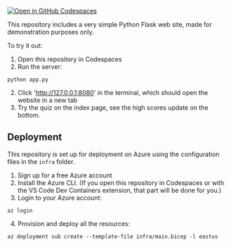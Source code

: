[![Open in GitHub Codespaces](https://github.com/codespaces/badge.svg)](https://github.com/codespaces/new?hide_repo_select=true&repo=pamelafox%2Fsimple-flask-server-example)

This repository includes a very simple Python Flask web site, made for demonstration purposes only.

To try it out:

1. Open this repository in Codespaces
2. Run the server:

```console
python app.py
```

2. Click 'http://127.0.0.1:8080' in the terminal, which should open the website in a new tab
3. Try the quiz on the index page, see the high scores update on the bottom.

## Deployment

This repository is set up for deployment on Azure using the configuration files in the `infra` folder.

1. Sign up for a free Azure account
2. Install the Azure CLI. (If you open this repository in Codespaces or with the VS Code Dev Containers extension, that part will be done for you.)
3. Login to your Azure account:
```
az login
```
4. Provision and deploy all the resources:
```
az deployment sub create --template-file infra/main.bicep -l eastus 
```



